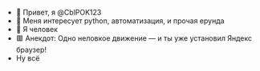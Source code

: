 - 👋 Привет, я @CblPOK123
- 👀 Меня интересует python, автоматизация, и прочая ерунда
- 🌱 Я человек
- 🟥 Анекдот: Одно неловкое движение — и ты уже установил Яндекс браузер!
- Ну всё
<!---
CblPOK123/CblPOK123 is a ✨ special ✨ repository because its `README.md` (this file) appears on your GitHub profile.
You can click the Preview link to take a look at your changes.
--->
